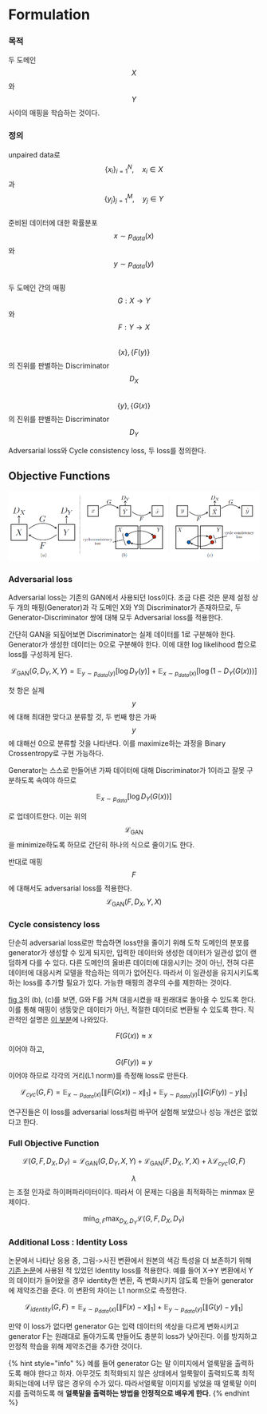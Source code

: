 # Formulation

### 목적

두 도메인 $$X$$와 $$Y$$사이의 매핑을 학습하는 것이다.

### 정의

unpaired data로 $$\{x_i\}^N_{i=1}, \quad x_i\in X$$과 $$\{y_j\}^M_{j=1},\quad y_j \in Y$$\
준비된 데이터에 대한 확률분포 $$x\sim p_{data}(x)$$와 $$y\sim p_{data}(y)$$\
두 도메인 간의 매핑 $$G:X\rightarrow Y$$ 와 $$F:Y\rightarrow X$$ \
$$\{x\}, \{F(y)\}$$의 진위를 판별하는 Discriminator $$D_X$$\
$$\{y\}, \{G(x)\}$$의 진위를 판별하는 Discriminator $$D_Y$$&#x20;

Adversarial loss와 Cycle consistency loss, 두 loss를 정의한다.

## Objective Functions

![fig 3](<../../.gitbook/assets/image (23).png>)

### Adversarial loss

Adversarial loss는 기존의 GAN에서 사용되던 loss이다. 조금 다른 것은 문제 설정 상 두 개의 매핑(Generator)과 각 도메인 X와 Y의 Discriminator가 존재하므로, 두 Generator-Discriminator 쌍에 대해 모두 Adversarial loss를 적용한다.

간단히 GAN을 되짚어보면 Discriminator는 실제 데이터를 1로 구분해야 한다. Generator가 생성한 데이터는 0으로 구분해야 한다. 이에 대한 log likelihood 합으로 loss를 구성하게 된다.

$$
\mathcal L_{\mathrm {GAN}}(G,D_Y,X,Y)=\mathbb E_{y\sim p_{data}(y)}[\log D_Y(y)]+\mathbb E_{x\sim p_{data}(x)}[\log( 1-D_Y(G(x)))]
$$

첫 항은 실제 $$y$$에 대해 최대한 맞다고 분류할 것, 두 번째 항은 가짜 $$y$$에 대해선 0으로 분류할 것을 나타낸다. 이를 maximize하는 과정을 Binary Crossentropy로 구현 가능하다.

Generator는 스스로 만들어낸 가짜 데이터에 대해 Discriminator가 1이라고 잘못 구분하도록 속여야 하므로&#x20;

$$
\mathbb E_{x\sim {p_{data}}}[\log D_Y(G(x))]
$$

로 업데이트한다. 이는 위의 $$\mathcal L_{\mathrm {GAN}}$$ 을 minimize하도록 하므로 간단히 하나의 식으로 줄이기도 한다.

반대로 매핑$$F$$에 대해서도 adversarial loss를 적용한다. $$\mathcal L_{\mathrm {GAN}}(F,D_X,Y,X)$$&#x20;

### Cycle consistency loss

단순히 adversarial loss로만 학습하면 loss만을 줄이기 위해 도착 도메인의 분포를 generator가 생성할 수 있게 되지만, 입력한 데이터와 생성한 데이터가 일관성 없이 랜덤하게 다를 수 있다. 다른 도메인의 올바른 데이터에 대응시키는 것이 아닌, 전혀 다른 데이터에 대응시켜 모델을 학습하는 의미가 없어진다. 따라서 이 일관성을 유지시키도록 하는 loss를 추가할 필요가 있다. 가능한 매핑의 경우의 수를 제한하는 것이다.

[fig 3](formulation.md#objective-functions)의 (b), (c)를 보면, G와 F를 거쳐 대응시켰을 때 원래대로 돌아올 수 있도록 한다. 이를 통해 매핑이 생뚱맞은 데이터가 아닌, 적절한 데이터로 변환될 수 있도록 한다. 직관적인 설명은 [이 부분](introduction.md#undefined-1)에 나와있다.

$$F(G(x))\approx x$$ 이어야 하고, $$G(F(y))\approx y$$ 이어야 하므로 각각의 거리(L1 norm)를 측정해 loss로 만든다.

$$
\mathcal L_{cyc}(G,F)=\mathbb E_{x\sim p_{data}(x)}[\| F(G(x))-x \|_1]+\mathbb E_{y\sim p_{data}(y)}[\| G(F(y))-y \|_1]
$$

연구진들은 이 loss를 adversarial loss처럼 바꾸어 실험해 보았으나 성능 개선은 없었다고 한다.

### Full Objective Function

$$
\mathcal L(G,F,D_X,D_Y)=\mathcal L_{\mathrm {GAN}}(G,D_Y,X,Y)+\mathcal L_{\mathrm {GAN}}(F,D_X,Y,X)+\lambda \mathcal L_{cyc}(G,F)
$$

$$\lambda$$는 조절 인자로 하이퍼파라미터이다. 따라서 이 문제는 다음을 최적화하는 minmax 문제이다.

$$
\min_{G,F} \max_{D_X,D_Y} \mathcal L(G,F,D_X,D_Y)
$$

### Additional Loss : Identity Loss

논문에서 나타난 응용 중, 그림->사진 변환에서 원본의 색감 특성을 더 보존하기 위해 [기존 논문](https://arxiv.org/abs/1611.02200)에 사용된 적 있었던 Identity loss를 적용한다. 예를 들어 X->Y 변환에서 Y의 데이터가 들어왔을 경우 identity한 변환, 즉 변화시키지 않도록 만들어 generator에 제약조건을 준다. 이 변환의 차이는 L1 norm으로 측정한다.

$$
\mathcal L_{identity}(G,F)=\mathbb E_{x\sim p_{data}(x)}[\| F(x)-x \|_1]+\mathbb E_{y\sim p_{data}(y)}[\| G(y)-y \|_1]
$$

만약 이 loss가 없다면 generator G는 입력 데이터의 색상을 다르게 변화시키고 generator F는 원래대로 돌아가도록 만들어도 충분히 loss가 낮아진다. 이를 방지하고 안정적 학습을 위해 제약조건을 추가한 것이다.

{% hint style="info" %}
예를 들어 generator G는 말 이미지에서 얼룩말을 출력하도록 해야 한다고 하자. 아무것도 최적화되지 않은 상태에서 얼룩말이 출력되도록 최적화되는데에 너무 많은 경우의 수가 있다. 따라서얼룩말 이미지를 넣었을 때 얼룩말 이미지를 출력하도록 해 **얼룩말을 출력하는 방법을 안정적으로 배우게 한다.**
{% endhint %}
